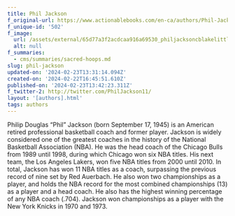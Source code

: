 ```yaml
---
title: Phil Jackson
f_original-url: https://www.actionablebooks.com/en-ca/authors/Phil-Jackson/
f_unique-id: '502'
f_image:
  url: /assets/external/65d77a3f2acdcaa916a69530_philjacksoncblakelittle.jpeg
  alt: null
f_summaries:
  - cms/summaries/sacred-hoops.md
slug: phil-jackson
updated-on: '2024-02-23T13:31:14.094Z'
created-on: '2024-02-22T16:45:51.610Z'
published-on: '2024-02-23T13:42:23.311Z'
f_twitter-2: http://twitter.com/PhilJackson11/
layout: '[authors].html'
tags: authors
---
```


Philip Douglas “Phil” Jackson (born September 17, 1945) is an American retired professional basketball coach and former player. Jackson is widely considered one of the greatest coaches in the history of the National Basketball Association (NBA). He was the head coach of the Chicago Bulls from 1989 until 1998, during which Chicago won six NBA titles. His next team, the Los Angeles Lakers, won five NBA titles from 2000 until 2010. In total, Jackson has won 11 NBA titles as a coach, surpassing the previous record of nine set by Red Auerbach. He also won two championships as a player, and holds the NBA record for the most combined championships (13) as a player and a head coach. He also has the highest winning percentage of any NBA coach (.704). Jackson won championships as a player with the New York Knicks in 1970 and 1973.
